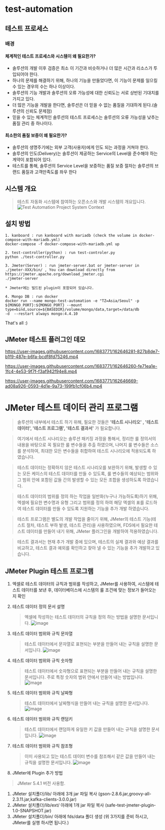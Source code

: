 # test-automation

## 테스트 프로세스
### 배경
 #### 체계적인 테스트 프로세스와 시스템이 왜 필요한가?
  * 솔루션의 개발 이후 검증은 최소 이 기간과 비슷하거나 더 많은 시간과 리소스가 투입되어야 한다. 
  * 하나의 문제를 해결하기 위해, 하나의 기능을 만들었다면, 이 기능이 문제를 일으킬 수 있는 경우의 수는 하나 이상이다.
  * 솔루션의 기능 개발과 솔루션의 오류 가능성에 대한 신뢰도는 서로 상반된 기대치를 가지고 있다.
  * 더 많은 기능을 개발을 한다면, 솔루션은 더 믿을 수 없는 품질을 기대하게 된다.(솔루션의 신뢰도 문제점)
  * 믿을 수 있는 체계적인 솔루션의 테스트 프로세스는 솔루션의 오류 가능성을 낮추는 품질 관리 중 하나이다.
 #### 최소한의 품질 보증이 왜 필요한가? 
  * 솔루션의 생명주기에는 외부 고객(사용자)에게 인도 되는 과정을 거쳐야 한다.
  * 솔루션의 인도(Delivery)는 솔루션이 제공하는 Service의 Level을 준수해야 하는 계약이 포함되어 있다.
  * 테스트를 통해, 솔루션의 Service Level을 보증하는 품질 보증 절차는 솔루션의 브랜드 품질과 고객만족도를 좌우 한다

## 시스템 개요
 > 테스트 자동화 시스템에 참여하는 오픈소스와 개발 시스템의 개요입니다.
![Test Automation Project System Context](https://user-images.githubusercontent.com/1683771/162646776-23a210b5-a5b8-45fa-aebd-8cf3a5fb2915.png)


## 설치 방법
```
1. kanboard : run kanboard with mariadb (check the volume in docker-compose-with-mariadb.yml)
docker-compose -f docker-compose-with-mariadb.yml up
```
```
2. test-controller(python) : run test-controler.py
python ./test-controller.py
```
```
3. Jmeter(Server) : run jmeter-server.bat or jmeter-server in ./jmeter-XXX/bin/ , You can download directly from https://jmeter.apache.org/download_jmeter.cgi
./jmeter-server

* Jmeter에는 빌드된 plugin이 포함되어 있습니다.
```
```
4. Mongo DB : run docker 
docker run --name mongo-test-automation -e "TZ=Asia/Seoul" -p ${MONGO_PORT}:${MONGO_PORT} --mount type=bind,source=${BASEDIR}/volume/mongo/data,target=/data/db 
-d  --restart always mongo:4.4.10
```

That's all :)

## JMeter 테스트 플러그인 데모
https://user-images.githubusercontent.com/1683771/162646281-827b8de7-b1f9-487e-b6fa-bcdf8fd75246.mp4


https://user-images.githubusercontent.com/1683771/162646260-fe71ea1e-1fc4-4e53-9f7f-f3af942f94e8.mp4



https://user-images.githubusercontent.com/1683771/162646669-ad08a926-0593-4d1e-9a73-199fb1cf06b4.mp4

# JMeter 테스트 데이터 관리 프로그램 #

 > 솔루션의 내부에서 테스트 하기 위해, 필요한 것들은 **'테스트 시나리오' , '테스트 데이터', '테스트 프로그램', '테스트 결과서'** 가 필요합니다. 

 > 여기에서 테스트 시나리오는 솔루션 패키징 과정을 통해서, 정리한 룰 정의서의 내용을 바탕으로 꼭 필요한 룰 변수들을 추출 하였으며, 나머지 룰 변수들은 소스를 분석하여, 최대한 모든 변수들을 취합하여 테스트 시나리오에 적용되도록 하였습니다.

 > 테스트 데이터는 정확하지 않은 테스트 시나리오를 보완하기 위해, 발생할 수 있는 모든 케이스의 테스트 데이터를 만들 수 있도록, 룰 변수들의 예상되는 범위와 그 범위 안에 포함된 값들 간의 발생할 수 있는 모든 조합을 생성하도록 하였습니다.

 > 테스트 데이터의 범위를 정의 하는 작업을 일반화(누구나 가능하도록)하기 위해, 엑셀에 필요한 변수명과 유형 그리고 범위를 정의 하여 해당 엑셀의 표를 로드하여 테스트 데이터를 만들 수 있도록 지원하는 기능을 추가 개발 하였습니다.

 > 테스트 프로그램은 별도의 개발 작업을 줄이기 위해, JMeter의 테스트 기능(테스트 절차, 테스트 부하 발생, 테스트 관리)을 사용하였으며, FDS에서 필요한 테스트 데이터를 만들어 내기 위해, JMeter 플러그인을 개발하여 적용하였습니다.

 > 테스트 결과서는 현재 추가 개발 중에 있으며, 테스트의 실제 결과와 예상 결과를 비교하고, 테스트 결과 예외를 확인하고 찾아 낼 수 있는 기능을 추가 개발하고 있습니다.

## JMeter Plugin 테스트 프로그램

1. 엑셀로 테스트 데이터의 규칙과 범위를 작성하고, JMeter를 사용하여, 시스템에 테스트 데이터를 보낸 후, 데이터베이스에 시스템의 룰 조건에 맞는 정보가 들어오는지 확인

2. 테스트 데이터 정의 문서 설명
    > 엑셀에 작성하는 테스트 데이터의 규칙을 정의 하는 방법을 설명한 문서입니다.
![image](https://user-images.githubusercontent.com/1683771/163735668-6b039d54-0eb7-4e62-86cc-45e08b7dac9f.png)

3. 테스트 데이터 범위와 규칙 문자열
    > 테스트 데이터에서 문자열로 표현되는 부분을 만들어 내는 규칙을 설명한 문서입니다. 
![image](https://user-images.githubusercontent.com/1683771/163735686-d088e819-3f8b-4707-b60c-95234d9fa899.png)

4. 테스트 데이터 범위와 규칙 숫자형
    > 테스트 데이터에서 숫자형으로 표현되는 부분을 만들어 내는 규칙을 설명한 문서입니다. 주로 특정 숫자의 범위 안에서 만들어 내는 방법입니다.
![image](https://user-images.githubusercontent.com/1683771/163735698-52f670df-d524-4ebc-9a8b-e0a9441583cc.png)

5. 테스트 데이터 범위와 규칙 날짜형
    > 테스트 데이터에서 날짜형식을 만들어 내는 규칙을 설명한 문서입니다.
![image](https://user-images.githubusercontent.com/1683771/163735706-79296f53-a32e-461d-a3a2-2c213bb25205.png)

6. 테스트 데이터 범위와 규칙 랜덤키
    > 테스트 데이터에서 랜덤하게 유일한 키 값을 만들어 내는 규칙을 설명한 문서입니다.
![image](https://user-images.githubusercontent.com/1683771/163735719-c19859a3-9ada-4e64-a4e1-ddc2d57ab2e0.png)

7. 테스트 데이터 범위와 규칙 참조형
    > 이미 사용되고 있는 테스트 데이터 변수를 참조해서 같은 값을 만들어 내는 규칙을 설명한 문서입니다.
![image](https://user-images.githubusercontent.com/1683771/163735727-a27f197b-3d80-417e-90c2-516ce8fa2610.png)

8. JMeter에 Plugin 추가 방법
> JMeter 5.4.1 버전 사용함.
  1. JMeter 설치폴더/lib/ 아래에 3개 jar 파일 복사 (gson-2.8.6.jar,groovy-all-2.3.11.jar,kafka-clients-3.0.0.jar)
  2. JMeter 설치폴더/lib/ext/ 아래에 1개 jar 파일 복사 (safe-test-jmeter-plugin-1.0-SNAPSHOT.jar)
  3. JMeter 설치폴더/bin/ 아래에 fds/data 폴더 생성 (위 3가지를 준비 하시고, JMeter를 실행 하시면 됩니다.)
